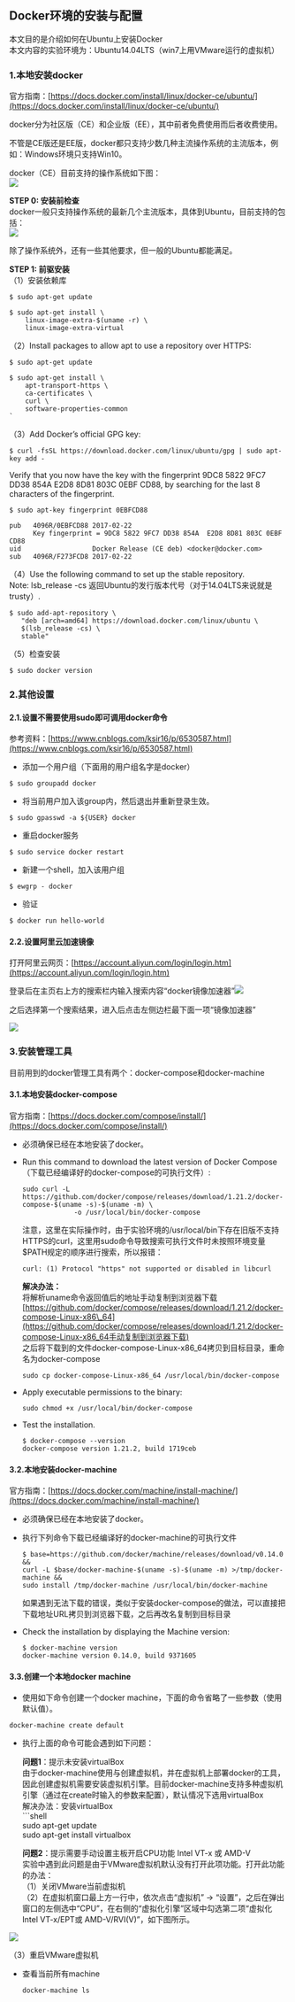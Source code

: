 ## Docker环境的安装与配置

本文目的是介绍如何在Ubuntu上安装Docker  
本文内容的实验环境为：Ubuntu14.04LTS（win7上用VMware运行的虚拟机）

### 1.本地安装docker

官方指南：[https://docs.docker.com/install/linux/docker-ce/ubuntu/](https://docs.docker.com/install/linux/docker-ce/ubuntu/)

docker分为社区版（CE）和企业版（EE），其中前者免费使用而后者收费使用。

不管是CE版还是EE版，docker都只支持少数几种主流操作系统的主流版本，例如：Windows环境只支持Win10。

docker（CE）目前支持的操作系统如下图：  
![](/assets/docker001_002.png)

**STEP 0: 安装前检查**  
docker一般只支持操作系统的最新几个主流版本，具体到Ubuntu，目前支持的包括：  
![](/assets/docker001_003.png)

除了操作系统外，还有一些其他要求，但一般的Ubuntu都能满足。

**STEP 1: 前驱安装**  
（1）安装依赖库

```shell
$ sudo apt-get update

$ sudo apt-get install \
    linux-image-extra-$(uname -r) \
    linux-image-extra-virtual
```

（2）Install packages to allow apt to use a repository over HTTPS:

```shell
$ sudo apt-get update

$ sudo apt-get install \
    apt-transport-https \
    ca-certificates \
    curl \
    software-properties-common
`
```

（3）Add Docker’s official GPG key:

```shell
$ curl -fsSL https://download.docker.com/linux/ubuntu/gpg | sudo apt-key add -
```

Verify that you now have the key with the fingerprint 9DC8 5822 9FC7 DD38 854A E2D8 8D81 803C 0EBF CD88, by searching for the last 8 characters of the fingerprint.

```shell
$ sudo apt-key fingerprint 0EBFCD88

pub   4096R/0EBFCD88 2017-02-22
      Key fingerprint = 9DC8 5822 9FC7 DD38 854A  E2D8 8D81 803C 0EBF CD88
uid                  Docker Release (CE deb) <docker@docker.com>
sub   4096R/F273FCD8 2017-02-22
```

（4）Use the following command to set up the stable repository.  
Note: lsb\_release -cs 返回Ubuntu的发行版本代号（对于14.04LTS来说就是trusty）.

```shell
$ sudo add-apt-repository \
   "deb [arch=amd64] https://download.docker.com/linux/ubuntu \
   $(lsb_release -cs) \
   stable"
```

（5）检查安装

```shell
$ sudo docker version
```

### 2.其他设置

#### 2.1.设置不需要使用sudo即可调用docker命令

参考资料：[https://www.cnblogs.com/ksir16/p/6530587.html](https://www.cnblogs.com/ksir16/p/6530587.html)

* 添加一个用户组（下面用的用户组名字是docker）

```shell
$ sudo groupadd docker
```

* 将当前用户加入该group内，然后退出并重新登录生效。

```shell
$ sudo gpasswd -a ${USER} docker
```

* 重启docker服务

```shell
$ sudo service docker restart
```

* 新建一个shell，加入该用户组

```shell
$ ewgrp - docker
```

* 验证

```shell
$ docker run hello-world
```

#### 2.2.设置阿里云加速镜像

打开阿里云网页：[https://account.aliyun.com/login/login.htm](https://account.aliyun.com/login/login.htm)

登录后在主页右上方的搜索栏内输入搜索内容“docker镜像加速器”![](/assets/docker001_004.png)

之后选择第一个搜索结果，进入后点击左侧边栏最下面一项“镜像加速器”

![](/assets/docker001_005.png)

### 3.安装管理工具

目前用到的docker管理工具有两个：docker-compose和docker-machine

#### 3.1.本地安装docker-compose

官方指南：[https://docs.docker.com/compose/install/](https://docs.docker.com/compose/install/)

* 必须确保已经在本地安装了docker。

* Run this command to download the latest version of Docker Compose（下载已经编译好的docker-compose的可执行文件）:

  ```shell
  sudo curl -L https://github.com/docker/compose/releases/download/1.21.2/docker-compose-$(uname -s)-$(uname -m) \
               -o /usr/local/bin/docker-compose
  ```

  注意，这里在实际操作时，由于实验环境的/usr/local/bin下存在旧版不支持HTTPS的curl，这里用sudo命令导致搜索可执行文件时未按照环境变量$PATH规定的顺序进行搜索，所以报错：

  ```shell
  curl: (1) Protocol "https" not supported or disabled in libcurl
  ```

  **解决办法：**  
  将解析uname命令返回值后的地址手动复制到浏览器下载  
  [https://github.com/docker/compose/releases/download/1.21.2/docker-compose-Linux-x86\_64](https://github.com/docker/compose/releases/download/1.21.2/docker-compose-Linux-x86_64手动复制到浏览器下载)  
  之后将下载到的文件docker-compose-Linux-x86\_64拷贝到目标目录，重命名为docker-compose

  ```shell
  sudo cp docker-compose-Linux-x86_64 /usr/local/bin/docker-compose
  ```

* Apply executable permissions to the binary:

  ```shell
  sudo chmod +x /usr/local/bin/docker-compose
  ```

* Test the installation.

  ```
  $ docker-compose --version
  docker-compose version 1.21.2, build 1719ceb
  ```

#### 3.2.本地安装docker-machine

官方指南：[https://docs.docker.com/machine/install-machine/](https://docs.docker.com/machine/install-machine/)

* 必须确保已经在本地安装了docker。

* 执行下列命令下载已经编译好的docker-machine的可执行文件

  ```shell
  $ base=https://github.com/docker/machine/releases/download/v0.14.0 &&
  curl -L $base/docker-machine-$(uname -s)-$(uname -m) >/tmp/docker-machine &&
  sudo install /tmp/docker-machine /usr/local/bin/docker-machine
  ```

  如果遇到无法下载的错误，类似于安装docker-compose的做法，可以直接把下载地址URL拷贝到浏览器下载，之后再改名复制到目标目录

* Check the installation by displaying the Machine version:

  ```shell
  $ docker-machine version
  docker-machine version 0.14.0, build 9371605
  ```

#### 3.3.创建一个本地docker machine

* 使用如下命令创建一个docker machine，下面的命令省略了一些参数（使用默认值）。

```shell
docker-machine create default
```

* 执行上面的命令可能会遇到如下问题：

  **问题1**：提示未安装virtualBox  
  由于docker-machine使用与创建虚拟机，并在虚拟机上部署docker的工具，因此创建虚拟机需要安装虚拟机引擎。目前docker-machine支持多种虚拟机引擎（通过在create时输入的参数来配置），默认情况下选用virtualBox  
  解决办法：安装virtualBox  
  \`\`\`shell  
  sudo apt-get update  
  sudo apt-get install virtualbox

  **问题2**：提示需要手动设置主板开启CPU功能 Intel VT-x 或 AMD-V  
  实验中遇到此问题是由于VMware虚拟机默认没有打开此项功能。打开此功能的办法：  
  （1）关闭VMware当前虚拟机  
  （2）在虚拟机窗口最上方一行中，依次点击“虚拟机” -&gt; “设置”，之后在弹出窗口的左侧选中“CPU”，在右侧的“虚拟化引擎”区域中勾选第二项“虚拟化 Intel VT-x/EPT或 AMD-V/RVI\(V\)”，如下图所示。

![](/assets/docker001_001.jpg)

（3）重启VMware虚拟机

* 查看当前所有machine
  ```shell
  docker-machine ls
  ```



